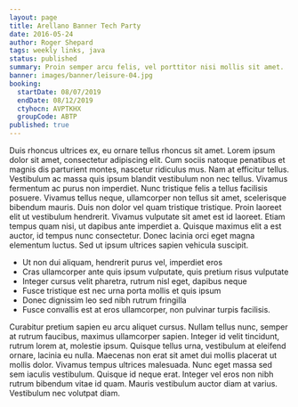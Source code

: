 ```yaml
---
layout: page
title: Arellano Banner Tech Party
date: 2016-05-24
author: Roger Shepard
tags: weekly links, java
status: published
summary: Proin semper arcu felis, vel porttitor nisi mollis sit amet.
banner: images/banner/leisure-04.jpg
booking:
  startDate: 08/07/2019
  endDate: 08/12/2019
  ctyhocn: AVPTKHX
  groupCode: ABTP
published: true
---
```

Duis rhoncus ultrices ex, eu ornare tellus rhoncus sit amet. Lorem ipsum dolor sit amet, consectetur adipiscing elit. Cum sociis natoque penatibus et magnis dis parturient montes, nascetur ridiculus mus. Nam at efficitur tellus. Vestibulum ac massa quis ipsum blandit vestibulum non nec tellus. Vivamus fermentum ac purus non imperdiet. Nunc tristique felis a tellus facilisis posuere.
Vivamus tellus neque, ullamcorper non tellus sit amet, scelerisque bibendum mauris. Duis non dolor vel quam tristique tristique. Proin laoreet elit ut vestibulum hendrerit. Vivamus vulputate sit amet est id laoreet. Etiam tempus quam nisi, ut dapibus ante imperdiet a. Quisque maximus elit a est auctor, id tempus nunc consectetur. Donec lacinia orci eget magna elementum luctus. Sed ut ipsum ultrices sapien vehicula suscipit.

* Ut non dui aliquam, hendrerit purus vel, imperdiet eros
* Cras ullamcorper ante quis ipsum vulputate, quis pretium risus vulputate
* Integer cursus velit pharetra, rutrum nisl eget, dapibus neque
* Fusce tristique est nec urna porta mollis et quis ipsum
* Donec dignissim leo sed nibh rutrum fringilla
* Fusce convallis est at eros ullamcorper, non pulvinar turpis facilisis.

Curabitur pretium sapien eu arcu aliquet cursus. Nullam tellus nunc, semper at rutrum faucibus, maximus ullamcorper sapien. Integer id velit tincidunt, rutrum lorem at, molestie ipsum. Quisque tellus urna, vestibulum at eleifend ornare, lacinia eu nulla. Maecenas non erat sit amet dui mollis placerat ut mollis dolor. Vivamus tempus ultrices malesuada. Nunc eget massa sed sem iaculis vestibulum. Quisque id neque erat. Integer vel eros non nibh rutrum bibendum vitae id quam. Mauris vestibulum auctor diam at varius. Vestibulum nec volutpat diam.
